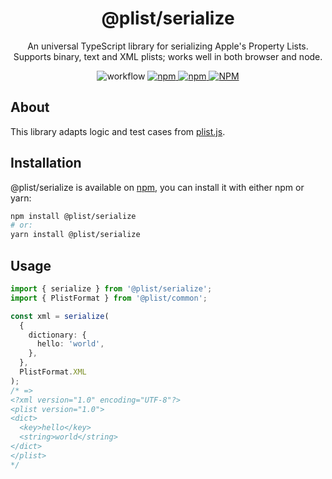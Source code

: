 <h1 align="center">@plist/serialize</h1>

<p align="center">
An universal TypeScript library for serializing Apple's Property Lists. Supports binary, text and XML plists; works well in both browser and node.
</p>

<p align="center">
<img alt="workflow" src="https://img.shields.io/github/actions/workflow/status/mat-sz/plist/node.js.yml?branch=main">
<a href="https://npmjs.com/package/@plist/serialize">
<img alt="npm" src="https://img.shields.io/npm/v/@plist/serialize">
<img alt="npm" src="https://img.shields.io/npm/dw/@plist/serialize">
<img alt="NPM" src="https://img.shields.io/npm/l/@plist/serialize">
</a>
</p>

## About

This library adapts logic and test cases from [plist.js](https://github.com/TooTallNate/plist.js).

## Installation

@plist/serialize is available on [npm](https://www.npmjs.com/package/@plist/serialize), you can install it with either npm or yarn:

```sh
npm install @plist/serialize
# or:
yarn install @plist/serialize
```

## Usage

```ts
import { serialize } from '@plist/serialize';
import { PlistFormat } from '@plist/common';

const xml = serialize(
  {
    dictionary: {
      hello: 'world',
    },
  },
  PlistFormat.XML
);
/* =>
<?xml version="1.0" encoding="UTF-8"?>
<plist version="1.0">
<dict>
  <key>hello</key>
  <string>world</string>
</dict>
</plist>
*/
```
